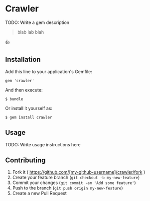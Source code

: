 # Crawler

TODO: Write a gem description

> blab lab blah

:thumbsup:

## Installation

Add this line to your application's Gemfile:

    gem 'crawler'

And then execute:

    $ bundle

Or install it yourself as:

    $ gem install crawler

## Usage

TODO: Write usage instructions here

## Contributing

1. Fork it ( https://github.com/[my-github-username]/crawler/fork )
2. Create your feature branch (`git checkout -b my-new-feature`)
3. Commit your changes (`git commit -am 'Add some feature'`)
4. Push to the branch (`git push origin my-new-feature`)
5. Create a new Pull Request
